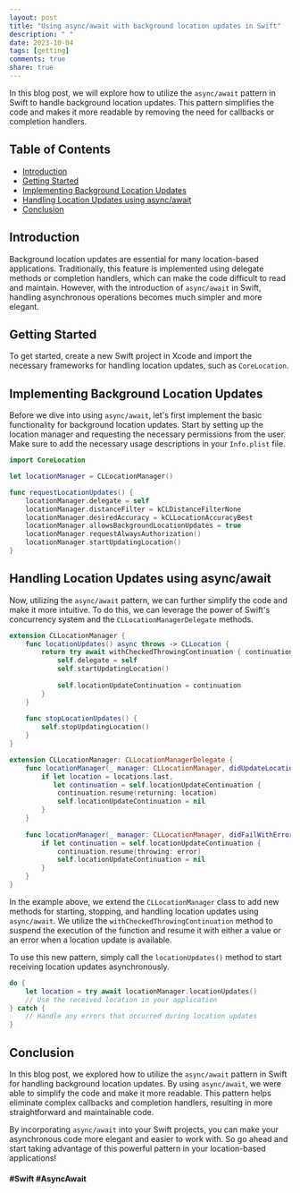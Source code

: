 ```yaml
---
layout: post
title: "Using async/await with background location updates in Swift"
description: " "
date: 2023-10-04
tags: [getting]
comments: true
share: true
---
```


In this blog post, we will explore how to utilize the `async/await` pattern in Swift to handle background location updates. This pattern simplifies the code and makes it more readable by removing the need for callbacks or completion handlers.

## Table of Contents
- [Introduction](#introduction)
- [Getting Started](#getting-started)
- [Implementing Background Location Updates](#implementing-background-location-updates)
- [Handling Location Updates using async/await](#handling-location-updates-using-async-await)
- [Conclusion](#conclusion)

## Introduction

Background location updates are essential for many location-based applications. Traditionally, this feature is implemented using delegate methods or completion handlers, which can make the code difficult to read and maintain. However, with the introduction of `async/await` in Swift, handling asynchronous operations becomes much simpler and more elegant.

## Getting Started

To get started, create a new Swift project in Xcode and import the necessary frameworks for handling location updates, such as `CoreLocation`.

## Implementing Background Location Updates

Before we dive into using `async/await`, let's first implement the basic functionality for background location updates. Start by setting up the location manager and requesting the necessary permissions from the user. Make sure to add the necessary usage descriptions in your `Info.plist` file.

```swift
import CoreLocation

let locationManager = CLLocationManager()

func requestLocationUpdates() {
    locationManager.delegate = self
    locationManager.distanceFilter = kCLDistanceFilterNone
    locationManager.desiredAccuracy = kCLLocationAccuracyBest
    locationManager.allowsBackgroundLocationUpdates = true
    locationManager.requestAlwaysAuthorization()
    locationManager.startUpdatingLocation()
}
```

## Handling Location Updates using async/await

Now, utilizing the `async/await` pattern, we can further simplify the code and make it more intuitive. To do this, we can leverage the power of Swift's concurrency system and the `CLLocationManagerDelegate` methods.

```swift
extension CLLocationManager {
    func locationUpdates() async throws -> CLLocation {
        return try await withCheckedThrowingContinuation { continuation in
            self.delegate = self
            self.startUpdatingLocation()
            
            self.locationUpdateContinuation = continuation
        }
    }
    
    func stopLocationUpdates() {
        self.stopUpdatingLocation()
    }
}

extension CLLocationManager: CLLocationManagerDelegate {
    func locationManager(_ manager: CLLocationManager, didUpdateLocations locations: [CLLocation]) {
        if let location = locations.last,
           let continuation = self.locationUpdateContinuation {
            continuation.resume(returning: location)
            self.locationUpdateContinuation = nil
        }
    }
    
    func locationManager(_ manager: CLLocationManager, didFailWithError error: Error) {
        if let continuation = self.locationUpdateContinuation {
            continuation.resume(throwing: error)
            self.locationUpdateContinuation = nil
        }
    }
}
```

In the example above, we extend the `CLLocationManager` class to add new methods for starting, stopping, and handling location updates using `async/await`. We utilize the `withCheckedThrowingContinuation` method to suspend the execution of the function and resume it with either a value or an error when a location update is available.

To use this new pattern, simply call the `locationUpdates()` method to start receiving location updates asynchronously.

```swift
do {
    let location = try await locationManager.locationUpdates()
    // Use the received location in your application
} catch {
    // Handle any errors that occurred during location updates
}
```

## Conclusion

In this blog post, we explored how to utilize the `async/await` pattern in Swift for handling background location updates. By using `async/await`, we were able to simplify the code and make it more readable. This pattern helps eliminate complex callbacks and completion handlers, resulting in more straightforward and maintainable code.

By incorporating `async/await` into your Swift projects, you can make your asynchronous code more elegant and easier to work with. So go ahead and start taking advantage of this powerful pattern in your location-based applications! 

#### #Swift #AsyncAwait